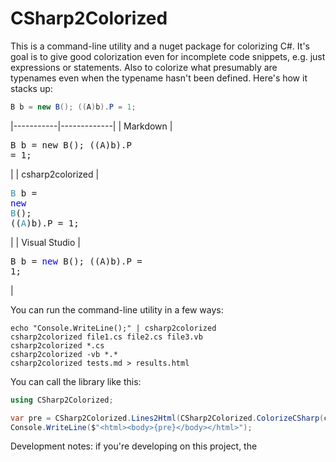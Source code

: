# CSharp2Colorized

This is a command-line utility and a nuget package for colorizing C#. It's goal is to give good colorization even for incomplete code snippets, e.g. just expressions or statements. Also to colorize what presumably are typenames even when the typename hasn't been defined. Here's how it stacks up:

```csharp
B b = new B(); ((A)b).P = 1;
```

|-----------|-------------|
| Markdown | <pre>B b = new B(); ((A)b).P = 1;</pre> |
| csharp2colorized | <pre><span style="color:#2b91af">B</span> b = <span style="color:#0000ff">new</span> <span style="color:#2b91af">B</span>(); ((<span style="color:#2b91af">A</span>)b).P = 1;</pre> |
| Visual Studio | <pre>B b = <span style="color:#0000ff">new</span> B(); ((A)b).P = 1;</pre> |


You can run the command-line utility in a few ways:

```
echo "Console.WriteLine();" | csharp2colorized
csharp2colorized file1.cs file2.cs file3.vb
csharp2colorized *.cs
csharp2colorized -vb *.*
csharp2colorized tests.md > results.html
```

You can call the library like this:

```csharp
using CSharp2Colorized;

var pre = CSharp2Colorized.Lines2Html(CSharp2Colorized.ColorizeCSharp(code));
Console.WriteLine($"<html><body>{pre}</body></html>");
```

Development notes: if you're developing on this project, the 